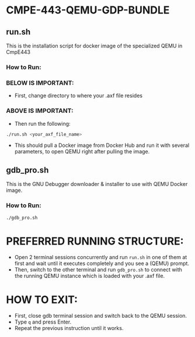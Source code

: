 # CMPE-443-QEMU-GDP-BUNDLE

## run.sh
This is the installation script for docker image of the specialized QEMU in CmpE443

### How to Run:

### BELOW IS IMPORTANT:
- First, change directory to where your .axf file resides
### ABOVE IS IMPORTANT: 

- Then run the following:
```sh
./run.sh <your_axf_file_name>
```
- This should pull a Docker image from Docker Hub and run it with several parameters, to open QEMU right after pulling the image.

## gdb_pro.sh
This is the GNU Debugger downloader & installer to use with QEMU Docker image.

### How to Run:
```sh
./gdb_pro.sh
```

# PREFERRED RUNNING STRUCTURE:
- Open 2 terminal sessions concurrently and run `run.sh` in one of them at first and wait until it executes completely and you see a (QEMU) prompt.
- Then, switch to the other terminal and run `gdb_pro.sh` to connect with the running QEMU instance which is loaded with your .axf file.

# HOW TO EXIT:
- First, close gdb terminal session and switch back to the QEMU session.
- Type `q` and press Enter.
- Repeat the previous instruction until it works.

